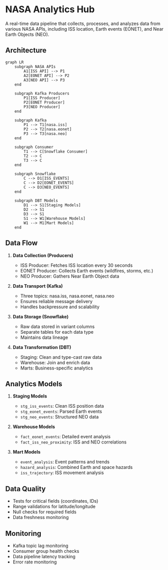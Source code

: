 # NASA Analytics Hub

A real-time data pipeline that collects, processes, and analyzes data from various NASA APIs, including ISS location, Earth events (EONET), and Near Earth Objects (NEO).

## Architecture

```mermaid
graph LR
    subgraph NASA APIs
        A1[ISS API] --> P1
        A2[EONET API] --> P2
        A3[NEO API] --> P3
    end

    subgraph Kafka Producers
        P1[ISS Producer]
        P2[EONET Producer]
        P3[NEO Producer]
    end

    subgraph Kafka
        P1 --> T1[nasa.iss]
        P2 --> T2[nasa.eonet]
        P3 --> T3[nasa.neo]
    end

    subgraph Consumer
        T1 --> C[Snowflake Consumer]
        T2 --> C
        T3 --> C
    end

    subgraph Snowflake
        C --> D1[ISS_EVENTS]
        C --> D2[EONET_EVENTS]
        C --> D3[NEO_EVENTS]
    end

    subgraph DBT Models
        D1 --> S1[Staging Models]
        D2 --> S1
        D3 --> S1
        S1 --> W1[Warehouse Models]
        W1 --> M1[Mart Models]
    end
```

## Data Flow

1. **Data Collection (Producers)**
   - ISS Producer: Fetches ISS location every 30 seconds
   - EONET Producer: Collects Earth events (wildfires, storms, etc.)
   - NEO Producer: Gathers Near Earth Object data

2. **Data Transport (Kafka)**
   - Three topics: nasa.iss, nasa.eonet, nasa.neo
   - Ensures reliable message delivery
   - Handles backpressure and scalability

3. **Data Storage (Snowflake)**
   - Raw data stored in variant columns
   - Separate tables for each data type
   - Maintains data lineage

4. **Data Transformation (DBT)**
   - Staging: Clean and type-cast raw data
   - Warehouse: Join and enrich data
   - Marts: Business-specific analytics



## Analytics Models

1. **Staging Models**
   - `stg_iss_events`: Clean ISS position data
   - `stg_eonet_events`: Parsed Earth events
   - `stg_neo_events`: Structured NEO data

2. **Warehouse Models**
   - `fact_eonet_events`: Detailed event analysis
   - `fact_iss_neo_proximity`: ISS and NEO correlations

3. **Mart Models**
   - `event_analysis`: Event patterns and trends
   - `hazard_analysis`: Combined Earth and space hazards
   - `iss_trajectory`: ISS movement analysis

## Data Quality

- Tests for critical fields (coordinates, IDs)
- Range validations for latitude/longitude
- Null checks for required fields
- Data freshness monitoring

## Monitoring

- Kafka topic lag monitoring
- Consumer group health checks
- Data pipeline latency tracking
- Error rate monitoring


